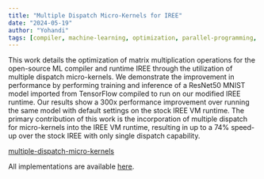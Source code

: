 ```yaml
---
title: "Multiple Dispatch Micro-Kernels for IREE"
date: "2024-05-19"
author: "Yohandi"
tags: [compiler, machine-learning, optimization, parallel-programming, project]
---
```


This work details the optimization of matrix multiplication operations for the open-source ML compiler and runtime IREE through the utilization of multiple dispatch micro-kernels. We demonstrate the improvement in performance by performing training and inference of a ResNet50 MNIST model imported from TensorFlow compiled to run on our modified IREE runtime. Our results show a 300x performance improvement over running the same model with default settings on the stock IREE VM runtime. The primary contribution of this work is the incorporation of multiple dispatch for micro-kernels into the IREE VM runtime, resulting in up to a 74\% speed-up over the stock IREE with only single dispatch capability.

[multiple-dispatch-micro-kernels](/posts/resources/multiple-dispatch-micro-kernels/multiple-dispatch-micro-kernels.pdf)

All implementations are available [here](https://github.com/iree-org/iree).